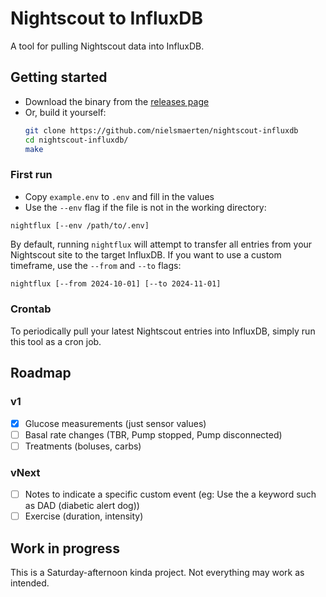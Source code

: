 # Nightscout to InfluxDB

A tool for pulling Nightscout data into InfluxDB.

## Getting started

- Download the binary from the
  [releases page](https://github.com/nielsmaerten/nightscout-influxdb/releases)
- Or, build it yourself:
  ```bash
  git clone https://github.com/nielsmaerten/nightscout-influxdb
  cd nightscout-influxdb/
  make
  ```

### First run

- Copy `example.env` to `.env` and fill in the values
- Use the `--env` flag if the file is not in the working directory:
```
nightflux [--env /path/to/.env]
```

By default, running `nightflux` will attempt to transfer all entries from
your Nightscout site to the target InfluxDB. If you want to use a custom
timeframe, use the `--from` and `--to` flags:

```bash
nightflux [--from 2024-10-01] [--to 2024-11-01]
```

### Crontab

To periodically pull your latest Nightscout entries into InfluxDB, simply run
this tool as a cron job.

## Roadmap
### v1
- [x] Glucose measurements (just sensor values)
- [ ] Basal rate changes (TBR, Pump stopped, Pump disconnected)
- [ ] Treatments (boluses, carbs)
### vNext
- [ ] Notes to indicate a specific custom event (eg: Use the a keyword such as DAD (diabetic alert dog))
- [ ] Exercise (duration, intensity)

## Work in progress

This is a Saturday-afternoon kinda project. Not everything may work as intended.
